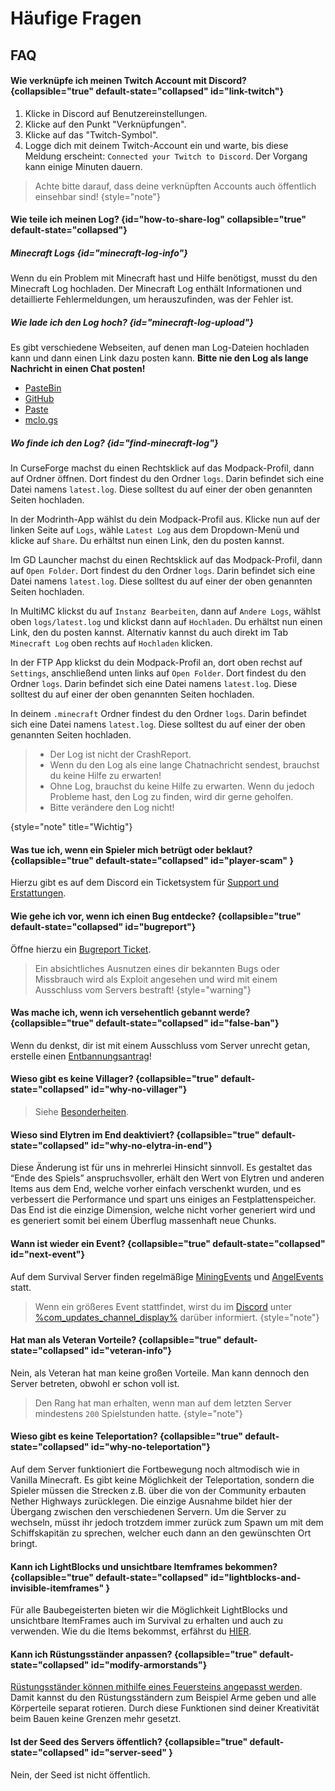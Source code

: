 <show-structure depth="0"/>

# Häufige Fragen

## FAQ

#### Wie verknüpfe ich meinen Twitch Account mit Discord? {collapsible="true" default-state="collapsed" id="link-twitch"}

<deflist>
<def title="Twitch Account mit Discord verknüpfen:" id="twitch-link">

1. Klicke in Discord auf Benutzereinstellungen.
2. Klicke auf den Punkt "Verknüpfungen".
3. Klicke auf das "Twitch-Symbol".
4. Logge dich mit deinem Twitch-Account ein und warte, bis diese Meldung erscheint: `Connected your Twitch to Discord`.
   Der Vorgang kann einige Minuten dauern.

> Achte bitte darauf, dass deine verknüpften Accounts auch öffentlich einsehbar sind!
> {style="note"}

</def>
</deflist>

#### Wie teile ich meinen Log? {id="how-to-share-log" collapsible="true" default-state="collapsed"}

##### Minecraft Logs {id="minecraft-log-info"}
Wenn du ein Problem mit Minecraft hast und Hilfe benötigst, musst du den Minecraft Log hochladen.
Der Minecraft Log enthält Informationen und detaillierte Fehlermeldungen, um herauszufinden, was der Fehler ist.

##### Wie lade ich den Log hoch? {id="minecraft-log-upload"}
Es gibt verschiedene Webseiten, auf denen man Log-Dateien hochladen kann und dann einen Link dazu posten kann.
**Bitte nie den Log als lange Nachricht in einen Chat posten!**

- [PasteBin](https://pastebin.com)
- [GitHub](https://gist.github.com)
- [Paste](https://paste.ee)
- [mclo.gs](https://mclo.gs)

##### Wo finde ich den Log? {id="find-minecraft-log"}
<tabs>
<tab title="CurseForge" id="minecraft-log-curseforge">

In CurseForge machst du einen Rechtsklick auf das Modpack-Profil, dann auf Ordner öffnen. Dort findest du den Ordner `logs`.
Darin befindet sich eine Datei namens `latest.log`. Diese solltest du auf einer der oben genannten Seiten hochladen.
</tab>
<tab title="Modrinth App" id="minecraft-log-modrinth-app">

In der Modrinth-App wählst du dein Modpack-Profil aus. Klicke nun auf der linken Seite auf `Logs`,
wähle `Latest Log` aus dem Dropdown-Menü und klicke auf `Share`.
Du erhältst nun einen Link, den du posten kannst.
</tab>
<tab title="GD Launcher" id="minecraft-log-gd-launcher">

Im GD Launcher machst du einen Rechtsklick auf das Modpack-Profil, dann auf `Open Folder`. Dort findest du den Ordner `logs`.
Darin befindet sich eine Datei namens `latest.log`. Diese solltest du auf einer der oben genannten Seiten hochladen.
</tab>
<tab title="MultiMC" id="minecraft-log-multimc">

In MultiMC klickst du auf `Instanz Bearbeiten`, dann auf `Andere Logs`, wählst oben `logs/latest.log` und klickst dann auf `Hochladen`.
Du erhältst nun einen Link, den du posten kannst. Alternativ kannst du auch direkt im Tab `Minecraft Log` oben rechts auf `Hochladen` klicken.
</tab>
<tab title="FTB App" id="minecraft-log-ftb-app">

In der FTP App klickst du dein Modpack-Profil an, dort oben rechst auf `Settings`, anschließend unten links auf `Open Folder`.
Dort findest du den Ordner `logs`. Darin befindet sich eine Datei namens `latest.log`. Diese solltest du auf einer der oben genannten Seiten hochladen.
</tab>
<tab title="Andere Launcher" id="minecraft-log-other-launcher">

In deinem `.minecraft` Ordner findest du den Ordner `logs`.
Darin befindet sich eine Datei namens `latest.log`. Diese solltest du auf einer der oben genannten Seiten hochladen.
</tab>
</tabs>

> - Der Log ist nicht der CrashReport.
> - Wenn du den Log als eine lange Chatnachricht sendest, brauchst du keine Hilfe zu erwarten!
> - Ohne Log, brauchst du keine Hilfe zu erwarten. Wenn du jedoch Probleme hast, den Log zu finden, wird dir gerne geholfen.
> - Bitte verändere den Log nicht!
>
{style="note" title="Wichtig"}

#### Was tue ich, wenn ein Spieler mich betrügt oder beklaut? {collapsible="true" default-state="collapsed" id="player-scam" }

Hierzu gibt es auf dem Discord ein Ticketsystem für [Support und Erstattungen](support.md "%click-more-info%").

#### Wie gehe ich vor, wenn ich einen Bug entdecke? {collapsible="true" default-state="collapsed" id="bugreport"}

Öffne hierzu ein [Bugreport Ticket](support.md#bugreport-ticket "%click-more-info%").

> Ein absichtliches Ausnutzen eines dir bekannten Bugs oder Missbrauch wird als Exploit angesehen und wird mit einem
> Ausschluss vom Servers bestraft!
> {style="warning"}

#### Was mache ich, wenn ich versehentlich gebannt werde? {collapsible="true" default-state="collapsed" id="false-ban"}

Wenn du denkst, dir ist mit einem Ausschluss vom Server unrecht getan, erstelle
einen [Entbannungsantrag](support.md#unban-ticket)!

#### Wieso gibt es keine Villager? {collapsible="true" default-state="collapsed" id="why-no-villager"}

> Siehe [Besonderheiten](specials.md#no-villagers "Klicke hier für mehr Information").

#### Wieso sind Elytren im End deaktiviert? {collapsible="true" default-state="collapsed" id="why-no-elytra-in-end"}

Diese Änderung ist für uns in mehrerlei Hinsicht sinnvoll. Es gestaltet das “Ende des Spiels” anspruchsvoller, erhält
den Wert von Elytren und anderen Items aus dem End, welche vorher einfach verschenkt wurden, und es verbessert die
Performance und spart uns einiges an Festplattenspeicher. \
Das End ist die einzige Dimension, welche nicht vorher generiert wird und es generiert somit bei einem Überflug
massenhaft neue Chunks.

#### Wann ist wieder ein Event? {collapsible="true" default-state="collapsed" id="next-event"}

Auf dem Survival Server finden regelmäßige [MiningEvents](events.md#mining-events)
und [AngelEvents](events.md#fishing-events) statt.

> Wenn ein größeres Event stattfindet, wirst du im [Discord](%dc_link%)
> unter [%com_updates_channel_display%](%com_updates_channel%) darüber informiert.
> {style="note"}

#### Hat man als Veteran Vorteile? {collapsible="true" default-state="collapsed" id="veteran-info"}

Nein, als Veteran hat man keine großen Vorteile. Man kann dennoch den Server betreten, obwohl er schon voll ist.

> Den Rang hat man erhalten, wenn man auf dem letzten Server mindestens `200` Spielstunden hatte.
> {style="note"}

#### Wieso gibt es keine Teleportation? {collapsible="true" default-state="collapsed" id="why-no-teleportation"}

Auf dem Server funktioniert die Fortbewegung noch altmodisch wie in Vanilla Minecraft. Es gibt keine Möglichkeit der
Teleportation, sondern die Spieler müssen die Strecken z.B. über die von der Community erbauten Nether Highways
zurücklegen. Die einzige Ausnahme bildet hier der Übergang zwischen den verschiedenen Servern. Um die Server zu
wechseln, müsst ihr jedoch trotzdem immer zurück zum Spawn um mit dem Schiffskapitän zu sprechen, welcher euch dann an
den gewünschten Ort bringt.

#### Kann ich LightBlocks und unsichtbare Itemframes bekommen? {collapsible="true" default-state="collapsed" id="lightblocks-and-invisible-itemframes" }

Für alle Baubegeisterten bieten wir die Möglichkeit LightBlocks und unsichtbare ItemFrames auch im Survival zu
erhalten und auch zu verwenden. Wie du die Items bekommst, erfährst
du [HIER](light-blocks-and-invisible-item-frames-and-globe-banner-pattern.md "%click-more-info%").

#### Kann ich Rüstungsständer anpassen? {collapsible="true" default-state="collapsed" id="modify-armorstands"}

[Rüstungsständer können mithilfe eines Feuersteins angepasst werden](cosmetics.md "%click-more-info%").
Damit kannst du den Rüstungsständern zum Beispiel Arme geben und alle Körperteile separat rotieren. Durch diese
Funktionen sind deiner Kreativität beim Bauen keine Grenzen mehr gesetzt.

#### Ist der Seed des Servers öffentlich? {collapsible="true" default-state="collapsed" id="server-seed" }

Nein, der Seed ist nicht öffentlich.
